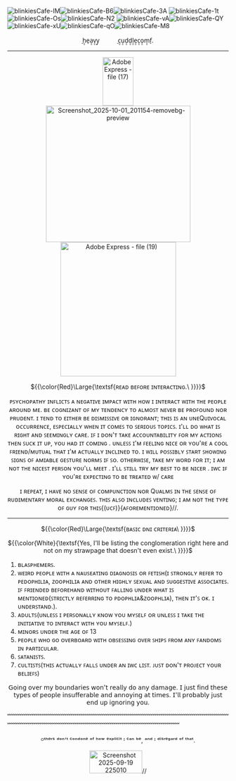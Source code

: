 
![blinkiesCafe-IM](https://github.com/user-attachments/assets/c71fcda1-548a-4be6-8dee-d41f50563736)![blinkiesCafe-B6](https://github.com/user-attachments/assets/c7ffa566-d663-44d2-b69d-d5c332585ca6)![blinkiesCafe-3A](https://github.com/user-attachments/assets/6f750f70-8341-44eb-a5f4-8526e39af759)
![blinkiesCafe-1t](https://github.com/user-attachments/assets/368b020e-85a9-4b8a-aeef-1cc19ad37e89)![blinkiesCafe-Os](https://github.com/user-attachments/assets/7d7b9538-3a91-4898-97a4-8a9d25420e1a)![blinkiesCafe-N2](https://github.com/user-attachments/assets/95501d20-6e32-446e-a6cb-752039a27808)
![blinkiesCafe-vA](https://github.com/user-attachments/assets/0e765846-4f8c-4e70-a1a2-f13247af1076)![blinkiesCafe-QY](https://github.com/user-attachments/assets/a30ecaf9-39ab-4741-864c-514715044ca8)![blinkiesCafe-xU](https://github.com/user-attachments/assets/9185880a-7ed8-40a5-985b-7f9cb0262672)![blinkiesCafe-qO](https://github.com/user-attachments/assets/21dda753-6f5c-4873-8ee7-9d5525185208)![blinkiesCafe-M8](https://github.com/user-attachments/assets/35480807-8de9-47c2-93eb-697c3bed42af)




<div align="center">̠h̠̠e̠a̠̠v̠̠y̠ㅤㅤㅤ ̠c̠̠u̠̠d̠̠d̠̠l̠̠e̠̠c̠̠o̠̠m̠̠f̠. 







-----------------











<div align="center"><img width="70" height="110" alt="Adobe Express - file (17)" src="https://github.com/user-attachments/assets/6514bf69-a896-4e21-960b-c4a3073e00f8" />

<div align="center">


<img width="329" height="310" alt="Screenshot_2025-10-01_201154-removebg-preview" src="https://github.com/user-attachments/assets/f3b18fb2-620f-49cf-a725-859200ed4acd" />
<img width="263" height="305" alt="Adobe Express - file (19)" src="https://github.com/user-attachments/assets/a3ab5d59-f84d-48f5-9cc4-1edbc7861fa1" />







   ${{\color{Red}\Large{\textsf{ʀᴇᴀᴅ ʙᴇꜰᴏʀᴇ ɪɴᴛᴇʀᴀᴄᴛɪɴɢ.\ \}}}}\$
</div>
    
  <p align="center">ᴘꜱʏᴄʜᴏᴘᴀᴛʜʏ ɪɴꜰʟɪᴄᴛꜱ ᴀ ɴᴇɢᴀᴛɪᴠᴇ ɪᴍᴘᴀᴄᴛ ᴡɪᴛʜ ʜᴏᴡ ɪ ɪɴᴛᴇʀᴀᴄᴛ ᴡɪᴛʜ ᴛʜᴇ ᴘᴇᴏᴘʟᴇ ᴀʀᴏᴜɴᴅ ᴍᴇ. ʙᴇ ᴄᴏɢɴɪᴢᴀɴᴛ ᴏꜰ ᴍʏ ᴛᴇɴᴅᴇɴᴄʏ ᴛᴏ ᴀʟᴍᴏꜱᴛ ɴᴇᴠᴇʀ ʙᴇ ᴘʀᴏꜰᴏᴜɴᴅ ɴᴏʀ ᴘʀᴜᴅᴇɴᴛ. ɪ ᴛᴇɴᴅ ᴛᴏ ᴇɪᴛʜᴇʀ ʙᴇ ᴅɪꜱᴍɪꜱꜱɪᴠᴇ ᴏʀ ɪɢɴᴏʀᴀɴᴛ; ᴛʜɪꜱ ɪꜱ ᴀɴ ᴜɴᴇQᴜɪᴠᴏᴄᴀʟ ᴏᴄᴄᴜʀʀᴇɴᴄᴇ, ᴇꜱᴘᴇᴄɪᴀʟʟʏ ᴡʜᴇɴ ɪᴛ ᴄᴏᴍᴇꜱ ᴛᴏ ꜱᴇʀɪᴏᴜꜱ ᴛᴏᴘɪᴄꜱ. ɪ'ʟʟ ᴅᴏ ᴡʜᴀᴛ ɪꜱ ʀɪɢʜᴛ ᴀɴᴅ ꜱᴇᴇᴍɪɴɢʟʏ ᴄᴀʀᴇ.   ɪꜰ ɪ ᴅᴏɴ'ᴛ ᴛᴀᴋᴇ ᴀᴄᴄᴏᴜɴᴛᴀʙɪʟɪᴛʏ ꜰᴏʀ ᴍʏ ᴀᴄᴛɪᴏɴꜱ ᴛʜᴇɴ ꜱᴜᴄᴋ ɪᴛ ᴜᴘ, ʏᴏᴜ ʜᴀᴅ ɪᴛ ᴄᴏᴍɪɴɢ . ᴜɴʟᴇꜱꜱ ɪ'ᴍ ꜰᴇᴇʟɪɴɢ ɴɪᴄᴇ ᴏʀ ʏᴏᴜ'ʀᴇ ᴀ ᴄᴏᴏʟ ꜰʀɪᴇɴᴅ/ᴍᴜᴛᴜᴀʟ ᴛʜᴀᴛ ɪ'ᴍ ᴀᴄᴛᴜᴀʟʟʏ ɪɴᴄʟɪɴᴇᴅ ᴛᴏ. ɪ ᴡɪʟʟ ᴘᴏꜱꜱɪʙʟʏ ꜱᴛᴀʀᴛ ꜱʜᴏᴡɪɴɢ ꜱɪɢɴꜱ ᴏꜰ ᴀᴍɪᴀʙʟᴇ ɢᴇꜱᴛᴜʀᴇ ɴᴏʀᴍꜱ ɪꜰ ꜱᴏ. ᴏᴛʜᴇʀᴡɪꜱᴇ, ᴛᴀᴋᴇ ᴍʏ ᴡᴏʀᴅ ꜰᴏʀ ɪᴛ; ɪ ᴀᴍ ɴᴏᴛ ᴛʜᴇ ɴɪᴄᴇꜱᴛ ᴘᴇʀꜱᴏɴ ʏᴏᴜ'ʟʟ ᴍᴇᴇᴛ . ɪ'ʟʟ ꜱᴛɪʟʟ ᴛʀʏ ᴍʏ ʙᴇꜱᴛ ᴛᴏ ʙᴇ ɴɪᴄᴇʀ .   ɪᴡᴄ ɪꜰ ʏᴏᴜ'ʀᴇ ᴇxᴘᴇᴄᴛɪɴɢ ᴛᴏ ʙᴇ ᴛʀᴇᴀᴛᴇᴅ ᴡ/ ᴄᴀʀᴇ

 <p align="center">ɪ ʀᴇᴘᴇᴀᴛ, ɪ ʜᴀᴠᴇ ɴᴏ ꜱᴇɴꜱᴇ ᴏꜰ ᴄᴏᴍᴘᴜɴᴄᴛɪᴏɴ ɴᴏʀ Qᴜᴀʟᴍꜱ ɪɴ ᴛʜᴇ ꜱᴇɴꜱᴇ ᴏꜰ ʀᴜᴅɪᴍᴇɴᴛᴀʀʏ ᴍᴏʀᴀʟ ᴇxᴄʜᴀɴɢᴇꜱ. ᴛʜɪꜱ ᴀʟꜱᴏ ɪɴᴄʟᴜᴅᴇꜱ ᴠᴇɴᴛɪɴɢ; ɪ ᴀᴍ ɴᴏᴛ ᴛʜᴇ ᴛʏᴘᴇ ᴏꜰ ɢᴜʏ ꜰᴏʀ ᴛʜɪꜱ{(ᴜᴄꜰ)}{ᴀꜰᴏʀᴇᴍᴇɴᴛɪᴏɴᴇᴅ}//.

-------------
${{\color{Red}\Large{\textsf{ʙᴀꜱɪᴄ ᴅɴɪ ᴄʀɪᴛᴇʀɪᴀ\ \}}}}\$
</div>

${{\color{White}{\textsf{Yes, I'll be listing the conglomeration right here and not on my strawpage that doesn't even exist.\ \}}}}\$
</div>


1. ʙʟᴀꜱᴘʜᴇᴍᴇʀꜱ. 
2. ᴡᴇɪʀᴅ ᴘᴇᴏᴘʟᴇ ᴡɪᴛʜ ᴀ ɴᴀᴜꜱᴇᴀᴛɪɴɢ ᴅɪᴀɢɴᴏꜱɪꜱ ᴏʀ ꜰᴇᴛɪꜱʜ(ɪ ꜱᴛʀᴏɴɢʟʏ ʀᴇꜰᴇʀ ᴛᴏ ᴘᴇᴅᴏᴘʜɪʟɪᴀ, ᴢᴏᴏᴘʜɪʟɪᴀ ᴀɴᴅ ᴏᴛʜᴇʀ ʜɪɢʜʟʏ ꜱᴇxᴜᴀʟ ᴀɴᴅ ꜱᴜɢɢᴇꜱᴛɪᴠᴇ ᴀꜱꜱᴏᴄɪᴀᴛᴇꜱ. ɪꜰ ꜰʀɪᴇɴᴅᴇᴅ ʙᴇꜰᴏʀᴇʜᴀɴᴅ ᴡɪᴛʜᴏᴜᴛ ꜰᴀʟʟɪɴɢ ᴜɴᴅᴇʀ ᴡʜᴀᴛ ɪꜱ ᴍᴇɴᴛɪᴏɴᴇᴅ(ꜱᴛʀɪᴄᴛʟʏ ʀᴇꜰᴇʀʀɪɴɢ ᴛᴏ ᴘᴅᴏᴘʜʟɪᴀ&ᴢᴏᴏᴘʜʟɪᴀ), ᴛʜᴇɴ ɪᴛ'ꜱ ᴏᴋ. ɪ ᴜɴᴅᴇʀꜱᴛᴀɴᴅ.).
3. ᴀᴅᴜʟᴛꜱ(ᴜɴʟᴇꜱꜱ ɪ ᴘᴇʀꜱᴏɴᴀʟʟʏ ᴋɴᴏᴡ ʏᴏᴜ ᴍʏꜱᴇʟꜰ ᴏʀ ᴜɴʟᴇꜱꜱ ɪ ᴛᴀᴋᴇ ᴛʜᴇ ɪɴɪᴛɪᴀᴛɪᴠᴇ ᴛᴏ ɪɴᴛᴇʀᴀᴄᴛ ᴡɪᴛʜ ʏᴏᴜ ᴍʏꜱᴇʟꜰ.)
4. ᴍɪɴᴏʀꜱ ᴜɴᴅᴇʀ ᴛʜᴇ ᴀɢᴇ ᴏꜰ 13
5. ᴘᴇᴏᴘʟᴇ ᴡʜᴏ ɢᴏ ᴏᴠᴇʀʙᴏᴀʀᴅ ᴡɪᴛʜ ᴏʙꜱᴇꜱꜱɪɴɢ ᴏᴠᴇʀ ꜱʜɪᴘꜱ ꜰʀᴏᴍ ᴀɴʏ ꜰᴀɴᴅᴏᴍꜱ ɪɴ ᴘᴀʀᴛɪᴄᴜʟᴀʀ.
6. ꜱᴀᴛᴀɴɪꜱᴛꜱ.
7. ᴄᴜʟᴛɪꜱᴛꜱ(ᴛʜɪꜱ ᴀᴄᴛᴜᴀʟʟʏ ꜰᴀʟʟꜱ ᴜɴᴅᴇʀ ᴀɴ ɪᴡᴄ ʟɪꜱᴛ. ᴊᴜꜱᴛ ᴅᴏɴ'ᴛ ᴘʀᴏᴊᴇᴄᴛ ʏᴏᴜʀ ʙᴇʟɪᴇꜰꜱ) 
<p align="center">𝖦𝗈𝗂𝗇𝗀 𝗈𝗏𝖾𝗋 𝗆𝗒 𝖻𝗈𝗎𝗇𝖽𝖺𝗋𝗂𝖾𝗌 𝗐𝗈𝗇'𝗍 𝗋𝖾𝖺𝗅𝗅𝗒 𝖽𝗈 𝖺𝗇𝗒 𝖽𝖺𝗆𝖺𝗀𝖾. 𝖨 𝗃𝗎𝗌𝗍 𝖿𝗂𝗇𝖽 𝗍𝗁𝖾𝗌𝖾 𝗍𝗒𝗉𝖾𝗌 𝗈𝖿 𝗉𝖾𝗈𝗉𝗅𝖾 𝗂𝗇𝗌𝗎𝖿𝖿𝖾𝗋𝖺𝖻𝗅𝖾 𝖺𝗇𝖽 𝖺𝗇𝗇𝗈𝗒𝗂𝗇𝗀 𝖺𝗍 𝗍𝗂𝗆𝖾𝗌. 𝖨'𝗅𝗅 𝗉𝗋𝗈𝖻𝖺𝖻𝗅𝗒 𝗃𝗎𝗌𝗍 𝖾𝗇𝖽 𝗎𝗉 𝗂𝗀𝗇𝗈𝗋𝗂𝗇𝗀 𝗒𝗈𝗎.

﹌﹌﹌﹌﹌﹌﹌﹌﹌﹌﹌﹌﹌﹌﹌﹌﹌﹌﹌﹌﹌﹌﹌﹌﹌﹌﹌﹌﹌﹌﹌﹌﹌﹌﹌﹌﹌﹌﹌﹌﹌﹌﹌﹌﹌﹌﹌﹌﹌﹌﹌﹌﹌﹌﹌﹌﹌﹌﹌﹌﹌﹌﹌﹌

<p align="center">ᴼᵗʰᵉʳˢ ᵈᵒⁿ'ᵗ ᶜᵒⁿᵈᵒⁿᵉ ᵒᶠ ʰᵒʷ ᵉˣᵖˡⁱᶜⁱᵗ ᴵ ᶜᵃⁿ ᵇᵉ, ᵃⁿᵈ ᴵ ᵈⁱˢʳᵉᵍᵃʳᵈ ᵒᶠ ᵗʰᵃᵗ.

 <p align="center"><img width="120" height="52" alt="Screenshot 2025-09-19 225010" src="https://github.com/user-attachments/assets/9a61edf4-b970-4377-acda-7422b64318b4" />//




